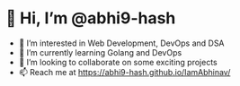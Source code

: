 # 👋 Hi, I’m @abhi9-hash
- 👀 I’m interested in Web Development, DevOps and DSA
- 🌱 I’m currently learning Golang and DevOps
- 💞️ I’m looking to collaborate on some exciting projects
- 📫 Reach me at https://abhi9-hash.github.io/IamAbhinav/

<!---
abhi9-hash/abhi9-hash is a ✨ special ✨ repository because its `README.md` (this file) appears on your GitHub profile.
You can click the Preview link to take a look at your changes.
--->
